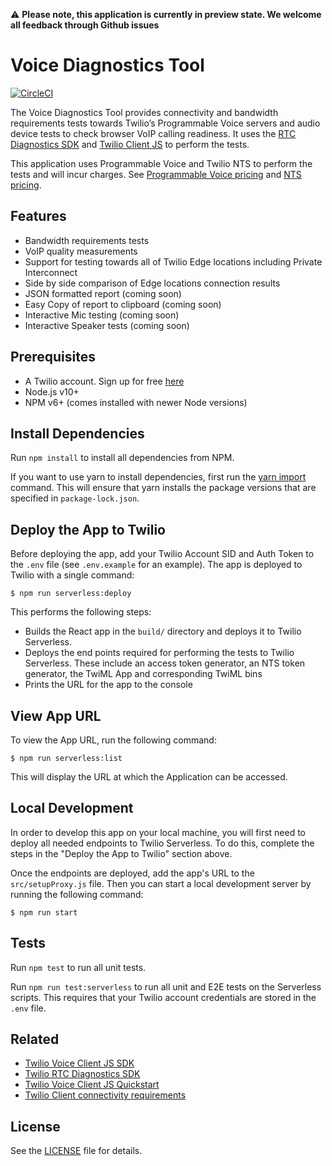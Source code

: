⚠️ **Please note, this application is currently in preview state. We welcome all feedback through Github issues**

# Voice Diagnostics Tool

[![CircleCI](https://circleci.com/gh/twilio/rtc-diagnostics-react-app.svg?style=svg)](https://circleci.com/gh/twilio/rtc-diagnostics-react-app)

The Voice Diagnostics Tool provides connectivity and bandwidth requirements tests towards Twilio’s Programmable Voice servers and audio device tests to check browser VoIP calling readiness. It uses the [RTC Diagnostics SDK](https://github.com/twilio/rtc-diagnostics) and [Twilio Client JS](https://github.com/twilio/twilio-client.js) to perform the tests.

This application uses Programmable Voice and Twilio NTS to perform the tests and will incur charges. See [Programmable Voice pricing](https://www.twilio.com/voice/pricing) and [NTS pricing](https://www.twilio.com/stun-turn/pricing).

## Features

- Bandwidth requirements tests
- VoIP quality measurements
- Support for testing towards all of Twilio Edge locations including Private Interconnect
- Side by side comparison of Edge locations connection results
- JSON formatted report (coming soon)
- Easy Copy of report to clipboard (coming soon)
- Interactive Mic testing (coming soon)
- Interactive Speaker tests (coming soon)

## Prerequisites

- A Twilio account. Sign up for free [here](https://www.twilio.com/try-twilio)
- Node.js v10+
- NPM v6+ (comes installed with newer Node versions)

## Install Dependencies

Run `npm install` to install all dependencies from NPM.

If you want to use yarn to install dependencies, first run the [yarn import](https://classic.yarnpkg.com/en/docs/cli/import/) command. This will ensure that yarn installs the package versions that are specified in `package-lock.json`.

## Deploy the App to Twilio

Before deploying the app, add your Twilio Account SID and Auth Token to the `.env` file (see `.env.example` for an example). The app is deployed to Twilio with a single command:

`$ npm run serverless:deploy`

This performs the following steps:

- Builds the React app in the `build/` directory and deploys it to Twilio Serverless.
- Deploys the end points required for performing the tests to Twilio Serverless. These include an access token generator, an NTS token generator, the TwiML App and corresponding TwiML bins
- Prints the URL for the app to the console

## View App URL

To view the App URL, run the following command:

`$ npm run serverless:list`

This will display the URL at which the Application can be accessed.

## Local Development

In order to develop this app on your local machine, you will first need to deploy all needed endpoints to Twilio Serverless. To do this, complete the steps in the "Deploy the App to Twilio" section above.

Once the endpoints are deployed, add the app's URL to the `src/setupProxy.js` file. Then you can start a local development server by running the following command:

`$ npm run start`

## Tests

Run `npm test` to run all unit tests.

Run `npm run test:serverless` to run all unit and E2E tests on the Serverless scripts. This requires that your Twilio account credentials are stored in the `.env` file.

## Related

- [Twilio Voice Client JS SDK](https://github.com/twilio/twilio-client.js)
- [Twilio RTC Diagnostics SDK](https://github.com/twilio/rtc-diagnostics)
- [Twilio Voice Client JS Quickstart](https://github.com/TwilioDevEd/client-quickstart-js)
- [Twilio Client connectivity requirements](https://www.twilio.com/docs/voice/client/javascript/voice-client-js-and-mobile-sdks-network-connectivity-requirements)

## License

See the [LICENSE](LICENSE) file for details.
